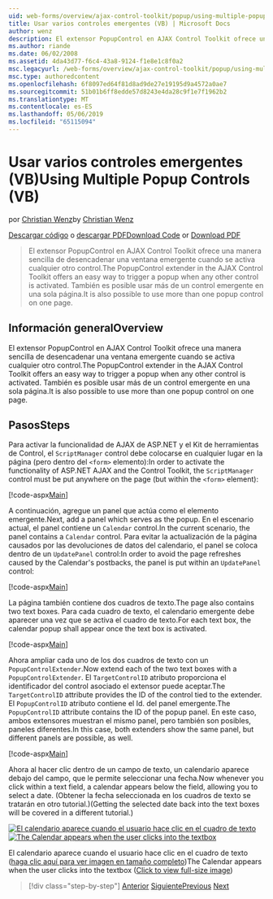 ```yaml
---
uid: web-forms/overview/ajax-control-toolkit/popup/using-multiple-popup-controls-vb
title: Usar varios controles emergentes (VB) | Microsoft Docs
author: wenz
description: El extensor PopupControl en AJAX Control Toolkit ofrece una manera sencilla de desencadenar una ventana emergente cuando se activa cualquier otro control. También es posible usar m...
ms.author: riande
ms.date: 06/02/2008
ms.assetid: 4da43d77-f6c4-43a8-9124-f1e8e1c8f0a2
msc.legacyurl: /web-forms/overview/ajax-control-toolkit/popup/using-multiple-popup-controls-vb
msc.type: authoredcontent
ms.openlocfilehash: 6f8097ed64f81d8ad9de27e19195d9a4572a0ae7
ms.sourcegitcommit: 51b01b6ff8edde57d8243e4da28c9f1e7f1962b2
ms.translationtype: MT
ms.contentlocale: es-ES
ms.lasthandoff: 05/06/2019
ms.locfileid: "65115094"
---
```

# <a name="using-multiple-popup-controls-vb"></a><span data-ttu-id="6fc56-104">Usar varios controles emergentes (VB)</span><span class="sxs-lookup"><span data-stu-id="6fc56-104">Using Multiple Popup Controls (VB)</span></span>

<span data-ttu-id="6fc56-105">por [Christian Wenz](https://github.com/wenz)</span><span class="sxs-lookup"><span data-stu-id="6fc56-105">by [Christian Wenz](https://github.com/wenz)</span></span>

<span data-ttu-id="6fc56-106">[Descargar código](http://download.microsoft.com/download/9/3/f/93f8daea-bebd-4821-833b-95205389c7d0/PopupControl1.vb.zip) o [descargar PDF](http://download.microsoft.com/download/2/d/c/2dc10e34-6983-41d4-9c08-f78f5387d32b/popupcontrol1VB.pdf)</span><span class="sxs-lookup"><span data-stu-id="6fc56-106">[Download Code](http://download.microsoft.com/download/9/3/f/93f8daea-bebd-4821-833b-95205389c7d0/PopupControl1.vb.zip) or [Download PDF](http://download.microsoft.com/download/2/d/c/2dc10e34-6983-41d4-9c08-f78f5387d32b/popupcontrol1VB.pdf)</span></span>

> <span data-ttu-id="6fc56-107">El extensor PopupControl en AJAX Control Toolkit ofrece una manera sencilla de desencadenar una ventana emergente cuando se activa cualquier otro control.</span><span class="sxs-lookup"><span data-stu-id="6fc56-107">The PopupControl extender in the AJAX Control Toolkit offers an easy way to trigger a popup when any other control is activated.</span></span> <span data-ttu-id="6fc56-108">También es posible usar más de un control emergente en una sola página.</span><span class="sxs-lookup"><span data-stu-id="6fc56-108">It is also possible to use more than one popup control on one page.</span></span>

## <a name="overview"></a><span data-ttu-id="6fc56-109">Información general</span><span class="sxs-lookup"><span data-stu-id="6fc56-109">Overview</span></span>

<span data-ttu-id="6fc56-110">El extensor PopupControl en AJAX Control Toolkit ofrece una manera sencilla de desencadenar una ventana emergente cuando se activa cualquier otro control.</span><span class="sxs-lookup"><span data-stu-id="6fc56-110">The PopupControl extender in the AJAX Control Toolkit offers an easy way to trigger a popup when any other control is activated.</span></span> <span data-ttu-id="6fc56-111">También es posible usar más de un control emergente en una sola página.</span><span class="sxs-lookup"><span data-stu-id="6fc56-111">It is also possible to use more than one popup control on one page.</span></span>

## <a name="steps"></a><span data-ttu-id="6fc56-112">Pasos</span><span class="sxs-lookup"><span data-stu-id="6fc56-112">Steps</span></span>

<span data-ttu-id="6fc56-113">Para activar la funcionalidad de AJAX de ASP.NET y el Kit de herramientas de Control, el `ScriptManager` control debe colocarse en cualquier lugar en la página (pero dentro del `<form>` elemento):</span><span class="sxs-lookup"><span data-stu-id="6fc56-113">In order to activate the functionality of ASP.NET AJAX and the Control Toolkit, the `ScriptManager` control must be put anywhere on the page (but within the `<form>` element):</span></span>

[!code-aspx[Main](using-multiple-popup-controls-vb/samples/sample1.aspx)]

<span data-ttu-id="6fc56-114">A continuación, agregue un panel que actúa como el elemento emergente.</span><span class="sxs-lookup"><span data-stu-id="6fc56-114">Next, add a panel which serves as the popup.</span></span> <span data-ttu-id="6fc56-115">En el escenario actual, el panel contiene un `Calendar` control.</span><span class="sxs-lookup"><span data-stu-id="6fc56-115">In the current scenario, the panel contains a `Calendar` control.</span></span> <span data-ttu-id="6fc56-116">Para evitar la actualización de la página causados por las devoluciones de datos del calendario, el panel se coloca dentro de un `UpdatePanel` control:</span><span class="sxs-lookup"><span data-stu-id="6fc56-116">In order to avoid the page refreshes caused by the Calendar's postbacks, the panel is put within an `UpdatePanel` control:</span></span>

[!code-aspx[Main](using-multiple-popup-controls-vb/samples/sample2.aspx)]

<span data-ttu-id="6fc56-117">La página también contiene dos cuadros de texto.</span><span class="sxs-lookup"><span data-stu-id="6fc56-117">The page also contains two text boxes.</span></span> <span data-ttu-id="6fc56-118">Para cada cuadro de texto, el calendario emergente debe aparecer una vez que se activa el cuadro de texto.</span><span class="sxs-lookup"><span data-stu-id="6fc56-118">For each text box, the calendar popup shall appear once the text box is activated.</span></span>

[!code-aspx[Main](using-multiple-popup-controls-vb/samples/sample3.aspx)]

<span data-ttu-id="6fc56-119">Ahora ampliar cada uno de los dos cuadros de texto con un `PopupControlExtender`.</span><span class="sxs-lookup"><span data-stu-id="6fc56-119">Now extend each of the two text boxes with a `PopupControlExtender`.</span></span> <span data-ttu-id="6fc56-120">El `TargetControlID` atributo proporciona el identificador del control asociado el extensor puede aceptar.</span><span class="sxs-lookup"><span data-stu-id="6fc56-120">The `TargetControlID` attribute provides the ID of the control tied to the extender.</span></span> <span data-ttu-id="6fc56-121">El `PopupControlID` atributo contiene el Id. del panel emergente.</span><span class="sxs-lookup"><span data-stu-id="6fc56-121">The `PopupControlID` attribute contains the ID of the popup panel.</span></span> <span data-ttu-id="6fc56-122">En este caso, ambos extensores muestran el mismo panel, pero también son posibles, paneles diferentes.</span><span class="sxs-lookup"><span data-stu-id="6fc56-122">In this case, both extenders show the same panel, but different panels are possible, as well.</span></span>

[!code-aspx[Main](using-multiple-popup-controls-vb/samples/sample4.aspx)]

<span data-ttu-id="6fc56-123">Ahora al hacer clic dentro de un campo de texto, un calendario aparece debajo del campo, que le permite seleccionar una fecha.</span><span class="sxs-lookup"><span data-stu-id="6fc56-123">Now whenever you click within a text field, a calendar appears below the field, allowing you to select a date.</span></span> <span data-ttu-id="6fc56-124">(Obtener la fecha seleccionada en los cuadros de texto se tratarán en otro tutorial.)</span><span class="sxs-lookup"><span data-stu-id="6fc56-124">(Getting the selected date back into the text boxes will be covered in a different tutorial.)</span></span>

<span data-ttu-id="6fc56-125">[![El calendario aparece cuando el usuario hace clic en el cuadro de texto](using-multiple-popup-controls-vb/_static/image2.png)](using-multiple-popup-controls-vb/_static/image1.png)</span><span class="sxs-lookup"><span data-stu-id="6fc56-125">[![The Calendar appears when the user clicks into the textbox](using-multiple-popup-controls-vb/_static/image2.png)](using-multiple-popup-controls-vb/_static/image1.png)</span></span>

<span data-ttu-id="6fc56-126">El calendario aparece cuando el usuario hace clic en el cuadro de texto ([haga clic aquí para ver imagen en tamaño completo](using-multiple-popup-controls-vb/_static/image3.png))</span><span class="sxs-lookup"><span data-stu-id="6fc56-126">The Calendar appears when the user clicks into the textbox ([Click to view full-size image](using-multiple-popup-controls-vb/_static/image3.png))</span></span>

> [!div class="step-by-step"]
> <span data-ttu-id="6fc56-127">[Anterior](handling-postbacks-from-a-popup-control-without-an-updatepanel-cs.md)
> [Siguiente](handling-postbacks-from-a-popup-control-with-an-updatepanel-vb.md)</span><span class="sxs-lookup"><span data-stu-id="6fc56-127">[Previous](handling-postbacks-from-a-popup-control-without-an-updatepanel-cs.md)
[Next](handling-postbacks-from-a-popup-control-with-an-updatepanel-vb.md)</span></span>
